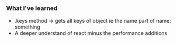 ### What I've learned
* .keys method -> gets all keys of object ie the name part of name: something 
* A deeper understand of react minus the performance additions
